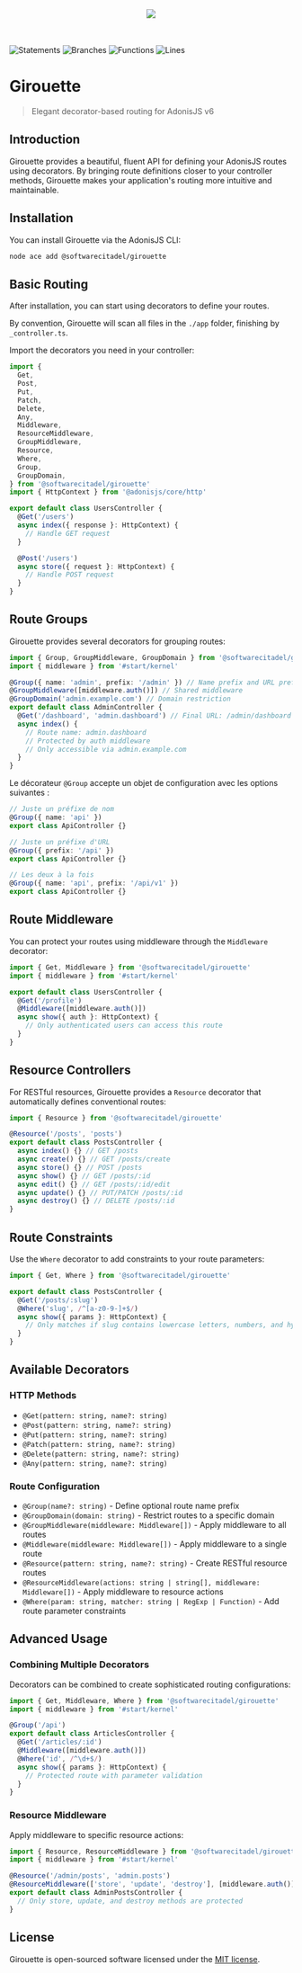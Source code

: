 <div align="center">
  <a href="https://discord.gg/9sHEwRUxFk">
    <img src="https://dcbadge.vercel.app/api/server/9sHEwRUxFk">
  </a>
</div>

</br>
</br>

![Statements](https://img.shields.io/badge/statements-97.68%25-brightgreen.svg?style=flat)
![Branches](https://img.shields.io/badge/branches-89.87%25-yellow.svg?style=flat)
![Functions](https://img.shields.io/badge/functions-96.55%25-brightgreen.svg?style=flat)
![Lines](https://img.shields.io/badge/lines-97.68%25-brightgreen.svg?style=flat)

# Girouette

> Elegant decorator-based routing for AdonisJS v6

## Introduction

Girouette provides a beautiful, fluent API for defining your AdonisJS routes using decorators. By bringing route definitions closer to your controller methods, Girouette makes your application's routing more intuitive and maintainable.

## Installation

You can install Girouette via the AdonisJS CLI:

```bash
node ace add @softwarecitadel/girouette
```

## Basic Routing

After installation, you can start using decorators to define your routes.

By convention, Girouette will scan all files in the `./app` folder, finishing by `_controller.ts`.

Import the decorators you need in your controller:

```typescript
import {
  Get,
  Post,
  Put,
  Patch,
  Delete,
  Any,
  Middleware,
  ResourceMiddleware,
  GroupMiddleware,
  Resource,
  Where,
  Group,
  GroupDomain,
} from '@softwarecitadel/girouette'
import { HttpContext } from '@adonisjs/core/http'

export default class UsersController {
  @Get('/users')
  async index({ response }: HttpContext) {
    // Handle GET request
  }

  @Post('/users')
  async store({ request }: HttpContext) {
    // Handle POST request
  }
}
```

## Route Groups

Girouette provides several decorators for grouping routes:

```typescript
import { Group, GroupMiddleware, GroupDomain } from '@softwarecitadel/girouette'
import { middleware } from '#start/kernel'

@Group({ name: 'admin', prefix: '/admin' }) // Name prefix and URL prefix
@GroupMiddleware([middleware.auth()]) // Shared middleware
@GroupDomain('admin.example.com') // Domain restriction
export default class AdminController {
  @Get('/dashboard', 'admin.dashboard') // Final URL: /admin/dashboard
  async index() {
    // Route name: admin.dashboard
    // Protected by auth middleware
    // Only accessible via admin.example.com
  }
}
```

Le décorateur `@Group` accepte un objet de configuration avec les options suivantes :

```typescript
// Juste un préfixe de nom
@Group({ name: 'api' })
export class ApiController {}

// Juste un préfixe d'URL
@Group({ prefix: '/api' })
export class ApiController {}

// Les deux à la fois
@Group({ name: 'api', prefix: '/api/v1' })
export class ApiController {}
```

## Route Middleware

You can protect your routes using middleware through the `Middleware` decorator:

```typescript
import { Get, Middleware } from '@softwarecitadel/girouette'
import { middleware } from '#start/kernel'

export default class UsersController {
  @Get('/profile')
  @Middleware([middleware.auth()])
  async show({ auth }: HttpContext) {
    // Only authenticated users can access this route
  }
}
```

## Resource Controllers

For RESTful resources, Girouette provides a `Resource` decorator that automatically defines conventional routes:

```typescript
import { Resource } from '@softwarecitadel/girouette'

@Resource('/posts', 'posts')
export default class PostsController {
  async index() {} // GET /posts
  async create() {} // GET /posts/create
  async store() {} // POST /posts
  async show() {} // GET /posts/:id
  async edit() {} // GET /posts/:id/edit
  async update() {} // PUT/PATCH /posts/:id
  async destroy() {} // DELETE /posts/:id
}
```

## Route Constraints

Use the `Where` decorator to add constraints to your route parameters:

```typescript
import { Get, Where } from '@softwarecitadel/girouette'

export default class PostsController {
  @Get('/posts/:slug')
  @Where('slug', /^[a-z0-9-]+$/)
  async show({ params }: HttpContext) {
    // Only matches if slug contains lowercase letters, numbers, and hyphens
  }
}
```

## Available Decorators

### HTTP Methods

- `@Get(pattern: string, name?: string)`
- `@Post(pattern: string, name?: string)`
- `@Put(pattern: string, name?: string)`
- `@Patch(pattern: string, name?: string)`
- `@Delete(pattern: string, name?: string)`
- `@Any(pattern: string, name?: string)`

### Route Configuration

- `@Group(name?: string)` - Define optional route name prefix
- `@GroupDomain(domain: string)` - Restrict routes to a specific domain
- `@GroupMiddleware(middleware: Middleware[])` - Apply middleware to all routes
- `@Middleware(middleware: Middleware[])` - Apply middleware to a single route
- `@Resource(pattern: string, name?: string)` - Create RESTful resource routes
- `@ResourceMiddleware(actions: string | string[], middleware: Middleware[])` - Apply middleware to resource actions
- `@Where(param: string, matcher: string | RegExp | Function)` - Add route parameter constraints

## Advanced Usage

### Combining Multiple Decorators

Decorators can be combined to create sophisticated routing configurations:

```typescript
import { Get, Middleware, Where } from '@softwarecitadel/girouette'
import { middleware } from '#start/kernel'

@Group('/api')
export default class ArticlesController {
  @Get('/articles/:id')
  @Middleware([middleware.auth()])
  @Where('id', /^\d+$/)
  async show({ params }: HttpContext) {
    // Protected route with parameter validation
  }
}
```

### Resource Middleware

Apply middleware to specific resource actions:

```typescript
import { Resource, ResourceMiddleware } from '@softwarecitadel/girouette'
import { middleware } from '#start/kernel'

@Resource('/admin/posts', 'admin.posts')
@ResourceMiddleware(['store', 'update', 'destroy'], [middleware.auth()])
export default class AdminPostsController {
  // Only store, update, and destroy methods are protected
}
```

## License

Girouette is open-sourced software licensed under the [MIT license](./LICENSE.md).
